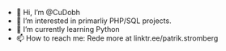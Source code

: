 - 👋 Hi, I’m @CuDobh
- 👀 I’m interested in primarliy PHP/SQL projects.
- 🌱 I’m currently learning Python
- 📫 How to reach me: Rede more at linktr.ee/patrik.stromberg

<!---
CuDobh/CuDobh is a ✨ special ✨ repository because its `README.md` (this file) appears on your GitHub profile.
You can click the Preview link to take a look at your changes.
--->
